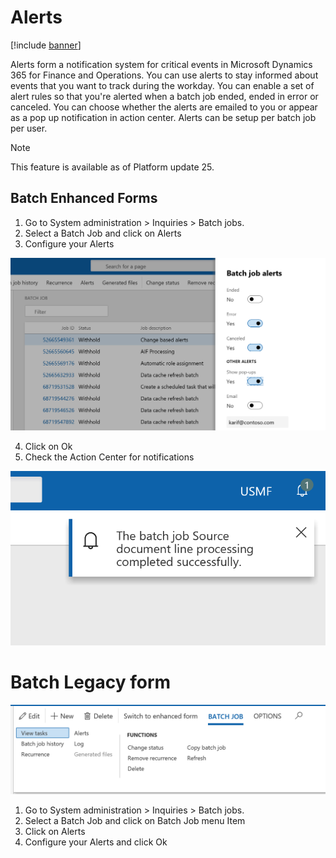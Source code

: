 # Alerts

[!include [banner](../includes/banner.md)]

Alerts form a notification system for critical events in Microsoft Dynamics 365 for Finance and Operations. You can use alerts to stay informed about events that you want to track during the workday. You can enable a set of alert rules so that you're alerted when a batch job ended, ended in error or canceled. You can choose whether the alerts are emailed to you or appear as a pop up notification in action center.
Alerts can be setup per batch job per user.

>[!NOTE] 
>This feature is available as of Platform update 25.


## Batch Enhanced Forms

1.	Go to System administration > Inquiries > Batch jobs.
2.	Select a Batch Job and click on Alerts
3.	Configure your Alerts

![Configure alerts](./media/Batch-alert-configure.png) 
 
4.	Click on Ok 
5.	Check the Action Center for notifications


![Alert Popup](./media/Batch-alert-notification.png)

# Batch Legacy form
![Legacy Form](./media/Batch-alert-legacy.png) 

1.	Go to System administration > Inquiries > Batch jobs.
2.	Select a Batch Job and click on Batch Job menu Item
3.	Click on Alerts
4.	Configure your Alerts and click Ok
